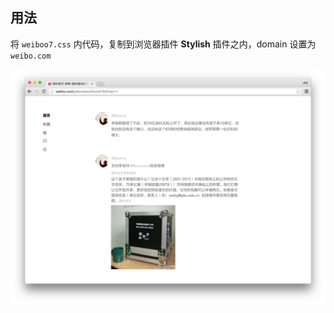 ## 用法

将 `weiboo7.css` 内代码，复制到浏览器插件 **Stylish** 插件之内，domain 设置为 `weibo.com`

![Screenshot](weiboo7.png)
